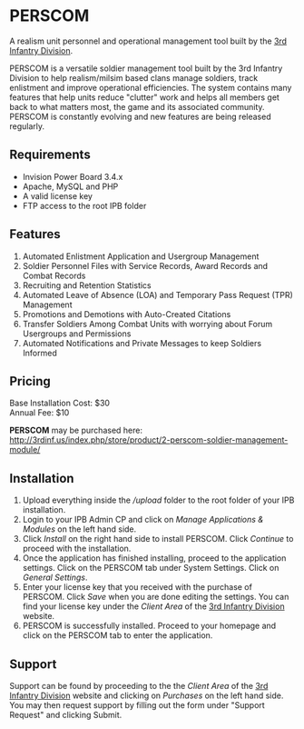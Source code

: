 # PERSCOM
A realism unit personnel and operational management tool built by the <a href="http://www.3rdinf.us">3rd Infantry Division</a>.

PERSCOM is a versatile soldier management tool built by the 3rd Infantry Division to help realism/milsim based clans manage soldiers, track enlistment and improve operational efficiencies. The system contains many features that help units reduce "clutter" work and helps all members get back to what matters most, the game and its associated community. PERSCOM is constantly evolving and new features are being released regularly.

Requirements
-

* Invision Power Board 3.4.x
* Apache, MySQL and PHP
* A valid license key
* FTP access to the root IPB folder


Features
-

1. Automated Enlistment Application and Usergroup Management
2. Soldier Personnel Files with Service Records, Award Records and Combat Records
3. Recruiting and Retention Statistics
4. Automated Leave of Absence (LOA) and Temporary Pass Request (TPR) Management
5. Promotions and Demotions with Auto-Created Citations
6. Transfer Soldiers Among Combat Units with worrying about Forum Usergroups and Permissions
7. Automated Notifications and Private Messages to keep Soldiers Informed

Pricing
-

Base Installation Cost: $30<br>
Annual Fee: $10

<b>PERSCOM</b> may be purchased here: http://3rdinf.us/index.php/store/product/2-perscom-soldier-management-module/

Installation
-

1. Upload everything inside the <i>/upload</i> folder to the root folder of your IPB installation.
2. Login to your IPB Admin CP and click on <i>Manage Applications & Modules</i> on the left hand side.
3. Click <i>Install</i> on the right hand side to install PERSCOM. Click <i>Continue</i> to proceed with the installation.
4. Once the application has finished installing, proceed to the application settings. Click on the PERSCOM tab under System Settings. Click on <i>General Settings</i>.
5. Enter your license key that you received with the purchase of PERSCOM. Click <i>Save</i> when you are done editing the settings. You can find your license key under the <i>Client Area</i> of the <a href="http://www.3rdinf.us">3rd Infantry Division</a> website.
6. PERSCOM is successfully installed. Proceed to your homepage and click on the PERSCOM tab to enter the application.

Support
-

Support can be found by proceeding to the the <i>Client Area</i> of the <a href="http://www.3rdinf.us">3rd Infantry Division</a> website and clicking on <i>Purchases</i> on the left hand side. You may then request support by filling out the form under "Support Request" and clicking Submit.